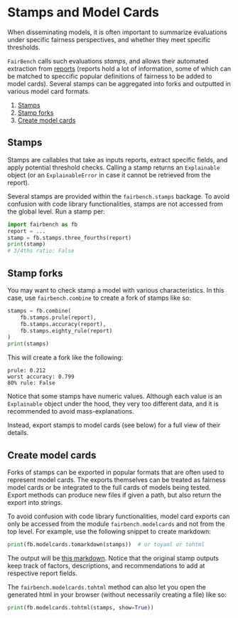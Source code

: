 # Stamps and Model Cards

When disseminating models, it is often important to summarize
evaluations under specific fairness perspectives, and whether
they meet specific thresholds. 

`FairBench` calls such evaluations *stamps*, and allows their
automated extraction from [reports](reports.md) (reports hold a lot of 
information, some of which can be matched to speccific popular
definitions of fairness to be added to model cards). Several
stamps can be aggregated into forks 
and outputted in various model card formats.

1. [Stamps](#stamps)
2. [Stamp forks](#stamp-forks)
3. [Create model cards](#create-model-cards)


## Stamps
Stamps are callables that take as inputs reports,
extract specific fields, and apply potential threshold
checks. Calling a stamp returns an `Explainable` object
(or an `ExplainableError` in case it cannot be retrieved
from the report).

Several stamps are provided within the `fairbench.stamps`
backage. To avoid confusion with code library functionalities,
stamps are not accessed from the global level. Run
a stamp per:

```python
import fairbench as fb
report = ...
stamp = fb.stamps.three_fourths(report)
print(stamp)
# 3/4ths ratio: False
```

## Stamp forks
You may want to check stamp a model with various characteristics.
In this case, use `fairbench.combine` to create a fork of stamps
like so:

```python
stamps = fb.combine(
    fb.stamps.prule(report),
    fb.stamps.accuracy(report),
    fb.stamps.eighty_rule(report)
)
print(stamps)
```

This will create a fork like the following:

```
prule: 0.212
worst accuracy: 0.799
80% rule: False
```

Notice that some stamps have numeric values.
Although each value is an `Explainable` object
under the hood, they very too different data,
and it is recommended to avoid mass-explanations.

Instead, export stamps to model cards (see below)
for a full view of their details.

## Create model cards
Forks of stamps can be exported in popular formats 
that are often used to represent model cards. The
exports themselves can be treated as fairness model
cards or be integrated to the full cards of models
being tested. Export methods can produce new 
files if given a path, but also return the export
into strings.

To avoid confusion with code library functionalities,
model card exports can only be accessed from 
the module `fairbench.modelcards` and not from the
top level. For example, use the following snippet to
create markdown:

```python
print(fb.modelcards.tomarkdown(stamps))  # or toyaml or tohtml
```

The output will be [this markdown](images/example_modelcard.md).
Notice that the original stamp outputs keep track of factors,
descriptions, and recommendations to add at respective report 
fields.

The `fairbench.modelcards.tohtml` method can also let you open
the generated html in your browser (without necessarily 
creating a file) like so:

```python
print(fb.modelcards.tohtml(stamps, show=True))
```
